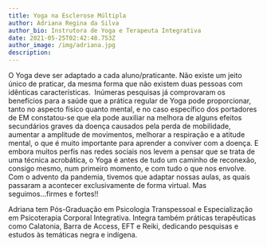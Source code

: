 ```yaml
---
title: Yoga na Esclerose Múltipla
author: Adriana Regina da Silva
author_bio: Instrutora de Yoga e Terapeuta Integrativa
date: 2021-05-25T02:42:48.753Z
author_image: /img/adriana.jpg
description: 
---
```


O Yoga deve ser adaptado a cada aluno/praticante. Não existe um jeito único de praticar, da mesma forma que não existem duas pessoas com idênticas características. 
Inúmeras pesquisas já comprovaram os benefícios para a saúde que a prática regular de Yoga pode proporcionar, tanto no aspecto físico quanto mental, e no caso específico dos portadores de EM constatou-se que ela pode auxiliar na melhora de alguns efeitos secundários graves da doença causados pela perda de mobilidade, aumentar a amplitude de movimentos, melhorar a respiração e a atitude mental, o que é muito importante para aprender a conviver com a doença.
E embora muitos perfis nas redes sociais nos levem a pensar que se trata de uma técnica acrobática, o Yoga é antes de tudo um caminho de reconexão, consigo mesmo, num primeiro momento, e com tudo o que nos envolve. 
Com o advento da pandemia, tivemos que adaptar nossas aulas, as quais passaram a acontecer exclusivamente de forma virtual. Mas seguimos...firmes e fortes!!

Adriana tem Pós-Graduação em Psicologia Transpessoal e Especialização em Psicoterapia Corporal Integrativa. Integra também práticas terapêuticas como Calatonia, Barra de Access, EFT e Reiki, dedicando pesquisas e estudos às temáticas negra e indígena.